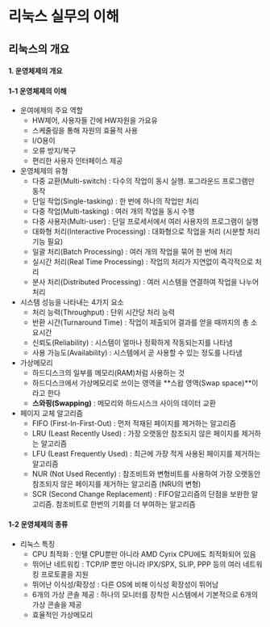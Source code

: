 # 리눅스 실무의 이해

## 리눅스의 개요

#### 1. 운영체제의 개요

#### 1-1 운영체제의 이해

* 운여에제의 주요 역할
  * HW제어, 사용자들 간에 HW자원을 가요유
  * 스케줄링을 통해 자원의 효율적 사용
  * I/O용이
  * 오류 방지/복구
  * 편리한 사용자 인터페이스 제공
* 운영체제의 유형
  * 다중 교환(Multi-switch) : 다수의 작업이 동시 실행. 포그라운드 프로그램만 동작
  * 단일 작업(Single-tasking) : 한 번에 하나의 작업만 처리
  * 다중 작업(Multi-tasking) : 여러 개의 작업을 동시 수행
  * 다중 사용자(Multi-user) : 단일 프로세서에서 여러 사용자의 프로그램이 실행
  * 대화형 처리(Interactive Processing) : 대화형으로 작업을 처리 (시분할 처리 기능 필요)
  * 일괄 처리(Batch Processing) : 여러 개의 작업을 묶어 한 번에 처리
  * 실시간 처리(Real Time Processing) : 작업의 처리가 지연없이 즉각적으로 처리
  * 분사 처리(Distributed Processing) : 여러 시스템을 연결하여 작업을 나누어 처리
* 시스템 성능을 나타내는 4가지 요소
  * 처리 능력(Throughput) : 단위 시간당 처리 능력
  * 반환 시간(Turnaround Time) : 작업이 제출되어 결과를 얻을 때까지의 총 소요시간
  * 신뢰도(Reliability) : 시스템이 얼마나 정확하게 작동되는지를 나타냄
  * 사용 가능도(Availability) : 시스템에서 곧 사용할 수 있는 정도를 나타냄
* 가상메모리
  * 하드디스크의 일부를 메모리(RAM)처럼 사용하는 것
  * 하드디스크에서 가상메모리로 쓰이는 영역을 **스왑 영역(Swap space)**이라고 한다
  * **스와핑(Swapping)** : 메모리와 하드시스크 사이의 데이터 교환
* 페이지 교체 알고리즘
  * FIFO (First-In-First-Out) : 먼저 적재된 페이지를 제거하는 알고리즘
  * LRU (Least Recently Used) : 가장 오랫동안 참조되지 않은 페이지를 제거하는 알고리즘
  * LFU (Least Frequently Used) : 최근에 가장 적게 사용된 페이지를 제거하는 알고리즘
  * NUR (Not Used Recently) : 참조비트와 변형비트를 사용하여 가장 오랫동안 참조되지 않은 페이지를 제거하는 알고리즘 (NRU의 변형)
  * SCR (Second Change Replacement) : FIFO알고리즘의 단점을 보완한 알고리즘. 참조비트로 한번의 기회를 더 부여하는 알고리즘



#### 1-2 운영체제의 종류

* 리눅스 특징
  * CPU 최적화 : 인텔 CPU뿐만 아니라 AMD Cyrix CPU에도 최적화되어 있음
  * 뛰어난 네트워킹 : TCP/IP 뿐만 아니라 IPX/SPX, SLIP, PPP 등의 여러 네트워킹 프로토콜을 지원
  * 뛰어난 이식성/확장성 : 다른 OS에 비해 이식성 확장성이 뛰어남
  * 6개의 가상 콘솔 제공 : 하나의 모니터를 장착한 시스템에서 기본적으로 6개의 가상 콘솔을 제공
  * 효율적인 가상메모리